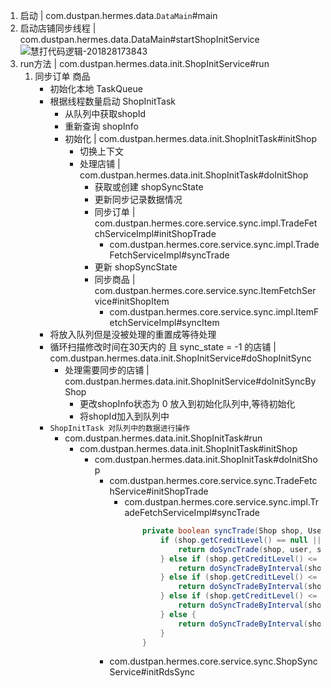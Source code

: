 1. 启动 | com.dustpan.hermes.data.`DataMain`#main
2. 启动店铺同步线程 | com.dustpan.hermes.data.DataMain#startShopInitService  
![慧打代码逻辑-201828173843](http://ovasdkxqr.bkt.clouddn.com/image/work/慧打代码逻辑-201828173843.png)
3. run方法 | com.dustpan.hermes.data.init.ShopInitService#run
    1. 同步订单 商品
        * 初始化本地 TaskQueue
        * 根据线程数量启动 ShopInitTask
            * 从队列中获取shopId
            * 重新查询 shopInfo
            * 初始化 | com.dustpan.hermes.data.init.ShopInitTask#initShop
                * 切换上下文
                * 处理店铺 | com.dustpan.hermes.data.init.ShopInitTask#doInitShop
                    * 获取或创建 shopSyncState 
                    * 更新同步记录数据情况
                    * 同步订单 | com.dustpan.hermes.core.service.sync.impl.TradeFetchServiceImpl#initShopTrade
                        * com.dustpan.hermes.core.service.sync.impl.TradeFetchServiceImpl#syncTrade
                    * 更新 shopSyncState
                    * 同步商品 | com.dustpan.hermes.core.service.sync.ItemFetchService#initShopItem
                        * com.dustpan.hermes.core.service.sync.impl.ItemFetchServiceImpl#syncItem
        * 将放入队列但是没被处理的重置成等待处理
        * 循环扫描修改时间在30天内的 且 sync_state = -1 的店铺 | com.dustpan.hermes.data.init.ShopInitService#doShopInitSync
            * 处理需要同步的店铺 | com.dustpan.hermes.data.init.ShopInitService#doInitSyncByShop
                * 更改shopInfo状态为 0    放入到初始化队列中,等待初始化
                * 将shopId加入到队列中
        * `ShopInitTask 对队列中的数据进行操作`
            * com.dustpan.hermes.data.init.ShopInitTask#run
                * com.dustpan.hermes.data.init.ShopInitTask#initShop
                    * com.dustpan.hermes.data.init.ShopInitTask#doInitShop
                        * com.dustpan.hermes.core.service.sync.TradeFetchService#initShopTrade
                            * com.dustpan.hermes.core.service.sync.impl.TradeFetchServiceImpl#syncTrade
                                ```java
                                    private boolean syncTrade(Shop shop, User user, Calendar startTime, Calendar endTime, ShopSyncState shopSyncState) {
                                        if (shop.getCreditLevel() == null || shop.getCreditLevel() <= 10) {
                                            return doSyncTrade(shop, user, startTime, endTime, shopSyncState); //小店铺按时间段同步
                                        } else if (shop.getCreditLevel() <= 15) {
                                            return doSyncTradeByInterval(shop, user, startTime, endTime, shopSyncState, 24 * 60 * 60 * 1000L); //中等店铺按天同步
                                        } else if (shop.getCreditLevel() <= 18) {
                                            return doSyncTradeByInterval(shop, user, startTime, endTime, shopSyncState, 15 * 60 * 1000L);  //大店铺按15分钟同步,按时间段淘宝API会超时
                                        } else if (shop.getCreditLevel() <= 20) {
                                            return doSyncTradeByInterval(shop, user, startTime, endTime, shopSyncState, 5 * 60 * 1000L); //超大店铺5分钟一次
                                        } else {
                                            return doSyncTradeByInterval(shop, user, startTime, endTime, shopSyncState, 60 * 1000L); //顶级店铺1分钟一次
                                        }
                                    }
                                ```
                        * com.dustpan.hermes.core.service.sync.ShopSyncService#initRdsSync
